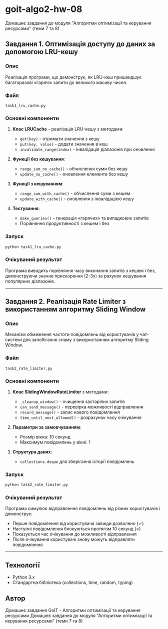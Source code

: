 # goit-algo2-hw-08

Домашнє завдання до модуля "Алгоритми оптимізації та керування ресурсами" (теми 7 та 8)

## Завдання 1. Оптимізація доступу до даних за допомогою LRU-кешу

### Опис

Реалізація програми, що демонструє, як LRU-кеш пришвидшує багаторазові «гарячі» запити до великого масиву чисел.

### Файл

`task1_lru_cache.py`

### Основні компоненти

1. **Клас LRUCache** - реалізація LRU-кешу з методами:

   - `get(key)` - отримати значення з кешу
   - `put(key, value)` - додати значення в кеш
   - `invalidate_range(index)` - інвалідація діапазонів при оновленні

2. **Функції без кешування**:

   - `range_sum_no_cache()` - обчислення суми без кешу
   - `update_no_cache()` - оновлення елемента без кешу

3. **Функції з кешуванням**:

   - `range_sum_with_cache()` - обчислення суми з кешем
   - `update_with_cache()` - оновлення з інвалідацією кешу

4. **Тестування**:
   - `make_queries()` - генерація «гарячих» та випадкових запитів
   - Порівняння продуктивності з кешем і без

### Запуск

```bash
python task1_lru_cache.py
```

### Очікуваний результат

Програма виводить порівняння часу виконання запитів з кешем і без, демонструючи значне прискорення (2-3x) за рахунок кешування популярних діапазонів.

---

## Завдання 2. Реалізація Rate Limiter з використанням алгоритму Sliding Window

### Опис

Механізм обмеження частоти повідомлень від користувачів у чат-системі для запобігання спаму з використанням алгоритму Sliding Window.

### Файл

`task2_rate_limiter.py`

### Основні компоненти

1. **Клас SlidingWindowRateLimiter** з методами:

   - `_cleanup_window()` - очищення застарілих запитів
   - `can_send_message()` - перевірка можливості відправлення
   - `record_message()` - запис нового повідомлення
   - `time_until_next_allowed()` - розрахунок часу очікування

2. **Параметри за замовчуванням**:

   - Розмір вікна: 10 секунд
   - Максимум повідомлень у вікні: 1

3. **Структура даних**:
   - `collections.deque` для зберігання історії повідомлень

### Запуск

```bash
python task2_rate_limiter.py
```

### Очікуваний результат

Програма симулює відправлення повідомлень від різних користувачів і демонструє:

- Перше повідомлення від користувача завжди дозволено (✓)
- Наступні повідомлення блокуються протягом 10 секунд (×)
- Показується час очікування до можливості відправлення
- Після очікування користувачі знову можуть відправляти повідомлення

---

## Технології

- Python 3.x
- Стандартна бібліотека (collections, time, random, typing)

## Автор

Домашнє завдання GoIT - Алгоритми оптимізації та керування ресурсами
Домашнє завдання до модуля “Алгоритми оптимізації та керування ресурсами” (теми 7 та 8)
